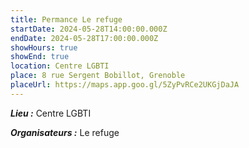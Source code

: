 ```yaml
---
title: Permance Le refuge
startDate: 2024-05-28T14:00:00.000Z
endDate: 2024-05-28T17:00:00.000Z
showHours: true
showEnd: true
location: Centre LGBTI
place: 8 rue Sergent Bobillot, Grenoble
placeUrl: https://maps.app.goo.gl/5ZyPvRCe2UKGjDaJA
---
```






***Lieu :*** Centre LGBTI



***Organisateurs :*** Le refuge



